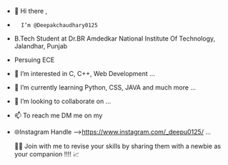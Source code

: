 - 👋 Hi there ,
-       I’m @Deepakchaudhary0125
-  B.Tech Student at Dr.BR Amdedkar National Institute Of Technology, Jalandhar, Punjab
-  Persuing ECE 
-  👀 I’m interested in C, C++, Web Development ...
- 🌱 I’m currently learning  Python, CSS, JAVA and much more ...
- 💞️ I’m looking to collaborate on ...
- 📫 To reach me DM me on my
- 🌐Instagram Handle -->https://www.instagram.com/_deepu0125/ ...

  🔗🔗 Join with me to revise  your skills by  sharing them with a newbie  as your companion  !!!!
  📈

<!---
Deepakchaudhary0125/Deepakchaudhary0125 is a ✨ special ✨ repository because its `README.md` (this file) appears on your GitHub profile.
You can click the Preview link to take a look at your changes.
--->
